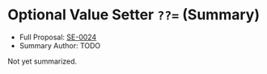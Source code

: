 # Optional Value Setter `??=` (Summary)

* Full Proposal: [SE-0024](https://github.com/apple/swift-evolution/blob/main/proposals/0024-optional-value-setter.md)
* Summary Author: TODO

Not yet summarized.
